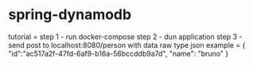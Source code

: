 # spring-dynamodb

tutorial =
step 1 - run docker-compose 
step 2 - dun application
step 3 - send post to localhost:8080/person with data raw type json
example = {
    "id":"ac517a2f-47fd-6af9-b16a-56bccddb9a7d",
    "name": "bruno"
}
